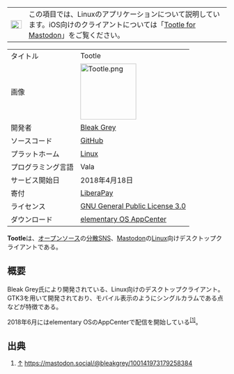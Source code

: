 <div>

<div>

|                                                                                                                                                                                                                                                                                                                                                 |                                                                                                                                                                                   |
|-------------------------------------------------------------------------------------------------------------------------------------------------------------------------------------------------------------------------------------------------------------------------------------------------------------------------------------------------|-----------------------------------------------------------------------------------------------------------------------------------------------------------------------------------|
| [<img src="/images/thumb/5/5f/Disambig_gray.svg/25px-Disambig_gray.svg.png" srcset="/images/thumb/5/5f/Disambig_gray.svg/38px-Disambig_gray.svg.png 1.5x, /images/thumb/5/5f/Disambig_gray.svg/50px-Disambig_gray.svg.png 2x" width="25" height="19" alt="曖昧さ回避" />](/%E3%83%95%E3%82%A1%E3%82%A4%E3%83%AB:Disambig_gray.svg "曖昧さ回避") | この項目では、Linuxのアプリケーションについて説明しています。iOS向けのクライアントについては「[Tootle for Mastodon](/Tootle_for_Mastodon "Tootle for Mastodon")」をご覧ください。 |

</div>

|                    |                                                                                                                                     |
|--------------------|-------------------------------------------------------------------------------------------------------------------------------------|
| タイトル           | Tootle                                                                                                                              |
| 画像               | [<img src="/images/a/a2/Tootle.png" width="128" height="128" alt="Tootle.png" />](/%E3%83%95%E3%82%A1%E3%82%A4%E3%83%AB:Tootle.png) |
| 開発者             | <a href="https://mastodon.social/@bleakgrey" rel="nofollow">Bleak Grey</a>                                                          |
| ソースコード       | <a href="https://github.com/bleakgrey/tootle" rel="nofollow">GitHub</a>                                                             |
| プラットホーム     | [Linux](https://ja.wikipedia.org/wiki/Linux "w:Linux")                                                                              |
| プログラミング言語 | Vala                                                                                                                                |
| サービス開始日     | 2018年4月18日                                                                                                                       |
| 寄付               | <a href="https://liberapay.com/bleakgrey/donate" rel="nofollow">LiberaPay</a>                                                       |
| ライセンス         | [GNU General Public License 3.0](/GNU_General_Public_License "GNU General Public License")                                          |
| ダウンロード       | <a href="https://appcenter.elementary.io/com.github.bleakgrey.tootle.desktop" rel="nofollow">elementary OS AppCenter</a>            |

  
**Tootle**は、[オープンソース](/%E3%82%AA%E3%83%BC%E3%83%97%E3%83%B3%E3%82%BD%E3%83%BC%E3%82%B9 "オープンソース")の[分散SNS](/%E5%88%86%E6%95%A3SNS "分散SNS")、[Mastodon](/Mastodon "Mastodon")の[Linux](https://ja.wikipedia.org/wiki/Linux "w:Linux")向けデスクトップクライアントである。

## 概要

Bleak Grey氏により開発されている、Linux向けのデスクトップクライアント。GTK3を用いて開発されており、モバイル表示のようにシングルカラムである点などが特徴である。

2018年6月にはelementary OSのAppCenterで配信を開始している<sup>[\[1\]](#cite_note-1)</sup>。

## 出典

<div>

1.  [↑](#cite_ref-1) <a href="https://mastodon.social/@bleakgrey/100141973179258384" rel="nofollow">https://mastodon.social/@bleakgrey/100141973179258384</a>

</div>

</div>
